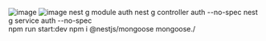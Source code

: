 ![image](https://github.com/user-attachments/assets/11572a6a-06c8-4cb9-82a7-82cbec64041e)
![image](https://github.com/user-attachments/assets/848fbc6c-a6db-495d-9e15-9457f52f3bca)
nest g module auth 
nest g controller  auth --no-spec 
nest g service  auth --no-spec   
npm run start:dev
npm i @nestjs/mongoose mongoose./
